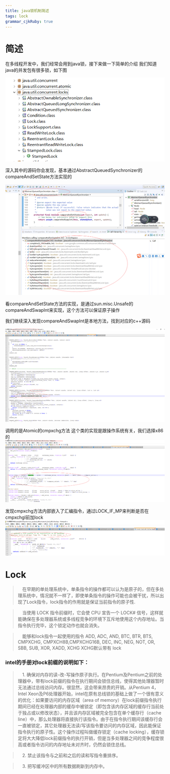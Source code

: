 ```yaml
---
title: java锁机制简述
tags: lock
grammar_cjkRuby: true
---
```


# 简述
在多线程开发中，我们经常会用到java锁，接下来做一下简单的介绍
我们知道java的并发包有很多锁，如下图

![enter description here][1]

深入其中的源码你会发现，基本通过AbstractQueuedSynchronizer的compareAndSetState方法实现的

![enter description here][2]

看compareAndSetState方法的实现，是通过sun.misc.Unsafe的compareAndSwapInt来实现，这个方法可以保证原子操作

我们继续深入发现compareAndSwapInt是本地方法，找到对应的c++源码

![enter description here][3]

调用的是Atomic的cmpxchg方法
这个类的实现是跟操作系统有关，我们选择x86的
![enter description here][4]

发现cmpxchg方法内部嵌入了汇编指令，通过LOCK_IF_MP来判断是否在
cmpxchgl前加lock
![enter description here][5]

# Lock
> &ensp;&ensp;在早期的单处理系统中，单条指令的操作都可以认为是原子的，但在多处理系统中，情况就不一样了，即使单条指令的操作可能也会被干扰，所以出现了Lock指令，lock指令的作用就是保证当前指令的原子性.


> &ensp;&ensp;当使用 LOCK 指令前缀时，它会使 CPU 宣告一个 LOCK# 信号，这样就能确保在多处理器系统或多线程竞争的环境下互斥地使用这个内存地址。当指令执行完毕，这个锁定动作也就会消失。


> &ensp;&ensp;能够和lock指令一起使用的指令
ADD, ADC, AND, BTC, BTR, BTS, CMPXCHG, CMPXCH8B,CMPXCHG16B, DEC, INC, NEG, NOT, OR, SBB, SUB, XOR, XADD, XCHG
XCHG默认带有 lock

	
###  intel的手册对lock前缀的说明如下：

> &ensp;&ensp;1.	确保对内存的读-改-写操作原子执行。在Pentium及Pentium之前的处理器中，带有lock前缀的指令在执行期间会锁住总线，使得其他处理器暂时无法通过总线访问内存。很显然，这会带来昂贵的开销。从Pentium 4，Intel Xeon及P6处理器开始，intel在原有总线锁的基础上做了一个很有意义的优化：如果要访问的内存区域（area of memory）在lock前缀指令执行期间已经在处理器内部的缓存中被锁定（即包含该内存区域的缓存行当前处于独占或以修改状态），并且该内存区域被完全包含在单个缓存行（cache line）中，那么处理器将直接执行该指令。由于在指令执行期间该缓存行会一直被锁定，其它处理器无法读/写该指令要访问的内存区域，因此能保证指令执行的原子性。这个操作过程叫做缓存锁定（cache locking），缓存锁定将大大降低lock前缀指令的执行开销，但是当多处理器之间的竞争程度很高或者指令访问的内存地址未对齐时，仍然会锁住总线。

> &ensp;&ensp;2.	禁止该指令与之前和之后的读和写指令重排序。

> &ensp;&ensp;3.	把写缓冲区中的所有数据刷新到内存中。


  [1]: ./images/1511939770516.jpg
  [2]: ./images/1511938828714.jpg
  [3]: ./images/1511947592847.jpg
  [4]: ./images/1511947987350.jpg
  [5]: ./images/1511948451482.jpg